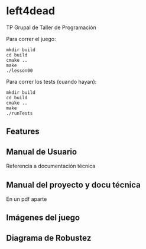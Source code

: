 # left4dead
TP Grupal de Taller de Programación

Para correr el juego:
```
mkdir build
cd build
cmake ..
make
./lesson00
```

Para correr los tests (cuando hayan):
```
mkdir build
cd build
cmake ..
make
./runTests
```
## Features

## Manual de Usuario
Referencia a documentación técnica

## Manual del proyecto y docu técnica
En un pdf aparte

## Imágenes del juego

## Diagrama de Robustez
